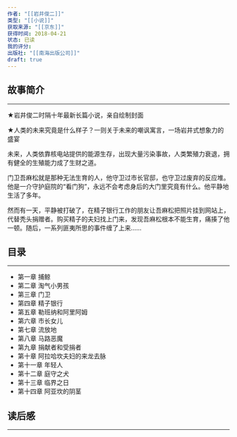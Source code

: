 ```yaml
---
作者: "[[岩井俊二]]"
类型: "[[小说]]"
获取来源: "[[京东]]"
获得时间: 2018-04-21
状态: 已读
我的评分: 
出版社: "[[南海出版公司]]"
draft: true
---
```

## 故事简介
---
★岩井俊二时隔十年最新长篇小说，亲自绘制封面

★人类的未来究竟是什么样子？一则关于未来的嘲讽寓言，一场岩井式想象力的盛宴

未来，人类依靠核电站提供的能源生存，出现大量污染事故，人类繁殖力衰退，拥有健全的生殖能力成了生财之道。

门卫吾麻松就是那种无法生育的人，他守卫过市长官邸，也守卫过废弃的反应堆。他是一介守护庭院的“看门狗”，永远不会考虑身后的大门里究竟有什么。他平静地生活了多年。

然而有一天，平静被打破了，在精子银行工作的朋友让吾麻松把照片挂到网站上，代替秃头捐赠者。购买精子的夫妇找上门来，发现吾麻松根本不能生育，痛揍了他一顿。随后，一系列匪夷所思的事件缠了上来……
## 目录
---

- 第一章 捕鲸  
- 第二章 淘气小男孩  
- 第三章 门卫  
- 第四章 精子银行  
- 第五章 勒班纳和阿里阿姆  
- 第六章 市长女儿  
- 第七章 流放地  
- 第八章 马路恶魔  
- 第九章 捐献者和受捐者  
- 第十章 阿拉哈坎夫妇的来龙去脉  
- 第十一章 年轻人  
- 第十二章 庭守之犬  
- 第十三章 临界之日  
- 第十四章 阿亚坎的阴茎
## 读后感
---
